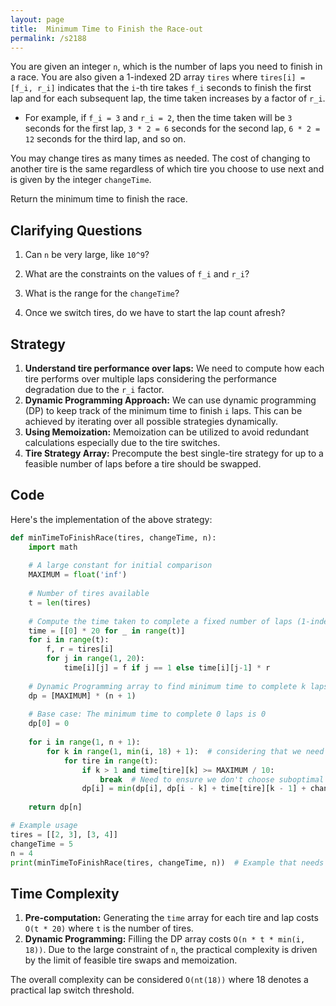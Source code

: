 ```yaml
---
layout: page
title:  Minimum Time to Finish the Race-out
permalink: /s2188
---
```


You are given an integer `n`, which is the number of laps you need to finish in a race. You are also given a 1-indexed 2D array `tires` where `tires[i] = [f_i, r_i]` indicates that the `i`-th tire takes `f_i` seconds to finish the first lap and for each subsequent lap, the time taken increases by a factor of `r_i`. 

* For example, if `f_i = 3` and `r_i = 2`, then the time taken will be `3` seconds for the first lap, `3 * 2 = 6` seconds for the second lap, `6 * 2 = 12` seconds for the third lap, and so on.

You may change tires as many times as needed. The cost of changing to another tire is the same regardless of which tire you choose to use next and is given by the integer `changeTime`.

Return the minimum time to finish the race.

## Clarifying Questions

1. Can `n` be very large, like `10^9`?
2. What are the constraints on the values of `f_i` and `r_i`?
3. What is the range for the `changeTime`?

3. Once we switch tires, do we have to start the lap count afresh?

## Strategy

1. **Understand tire performance over laps:** We need to compute how each tire performs over multiple laps considering the performance degradation due to the `r_i` factor.
2. **Dynamic Programming Approach:** We can use dynamic programming (DP) to keep track of the minimum time to finish `i` laps. This can be achieved by iterating over all possible strategies dynamically.
3. **Using Memoization:** Memoization can be utilized to avoid redundant calculations especially due to the tire switches.
4. **Tire Strategy Array:** Precompute the best single-tire strategy for up to a feasible number of laps before a tire should be swapped.

## Code

Here's the implementation of the above strategy:

```python
def minTimeToFinishRace(tires, changeTime, n):
    import math
    
    # A large constant for initial comparison
    MAXIMUM = float('inf')
    
    # Number of tires available
    t = len(tires)
    
    # Compute the time taken to complete a fixed number of laps (1-indexed) for each set of tires 
    time = [[0] * 20 for _ in range(t)]
    for i in range(t):
        f, r = tires[i]
        for j in range(1, 20):
            time[i][j] = f if j == 1 else time[i][j-1] * r
    
    # Dynamic Programming array to find minimum time to complete k laps
    dp = [MAXIMUM] * (n + 1)
    
    # Base case: The minimum time to complete 0 laps is 0
    dp[0] = 0
    
    for i in range(1, n + 1):
        for k in range(1, min(i, 18) + 1):  # considering that we need to change tires often to make it feasible
            for tire in range(t):
                if k > 1 and time[tire][k] >= MAXIMUM / 10:
                    break  # Need to ensure we don't choose suboptimal degraded tires
                dp[i] = min(dp[i], dp[i - k] + time[tire][k - 1] + changeTime)
    
    return dp[n]

# Example usage
tires = [[2, 3], [3, 4]]
changeTime = 5
n = 4
print(minTimeToFinishRace(tires, changeTime, n))  # Example that needs to be tested.
```

## Time Complexity

1. **Pre-computation:** Generating the `time` array for each tire and lap costs `O(t * 20)` where `t` is the number of tires.
2. **Dynamic Programming:** Filling the DP array costs `O(n * t * min(i, 18))`. Due to the large constraint of `n`, the practical complexity is driven by the limit of feasible tire swaps and memoization.

The overall complexity can be considered `O(nt(18))` where 18 denotes a practical lap switch threshold.